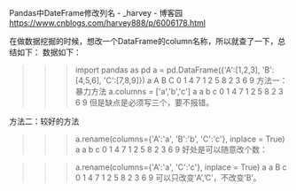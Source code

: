 Pandas中DateFrame修改列名 - _harvey - 博客园 https://www.cnblogs.com/harvey888/p/6006178.html

在做数据挖掘的时候，想改一个DataFrame的column名称，所以就查了一下，总结如下： 
数据如下：

>>>import pandas as pd
>>>a = pd.DataFrame({'A':[1,2,3], 'B':[4,5,6], 'C':[7,8,9]})
>>> a 
   A  B  C
0  1  4  7
1  2  5  8
2  3  6  9
方法一：暴力方法
>>>a.columns = ['a','b','c']
>>>a
   a  b  c
0  1  4  7
1  2  5  8
2  3  6  9
但是缺点是必须写三个，要不报错。

方法二：较好的方法
>>>a.rename(columns={'A':'a', 'B':'b', 'C':'c'}, inplace = True)
>>>a
   a  b  c
0  1  4  7
1  2  5  8
2  3  6  9
好处是可以随意改个数：

>>>a.rename(columns={'A':'a', 'C':'c'}, inplace = True)
>>>a
   a  B  c
0  1  4  7
1  2  5  8
2  3  6  9
可以只改变’A’,’C’，不改变’B’。